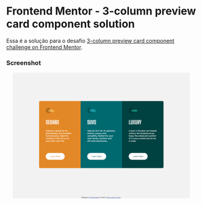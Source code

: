 # Frontend Mentor - 3-column preview card component solution

Essa é a solução para o desafio [3-column preview card component challenge on Frontend Mentor](https://www.frontendmentor.io/challenges/3column-preview-card-component-pH92eAR2-).

### Screenshot

<p align="center">
	<img width="470" src="/screenshots/versao_desktop.png">
</p>

